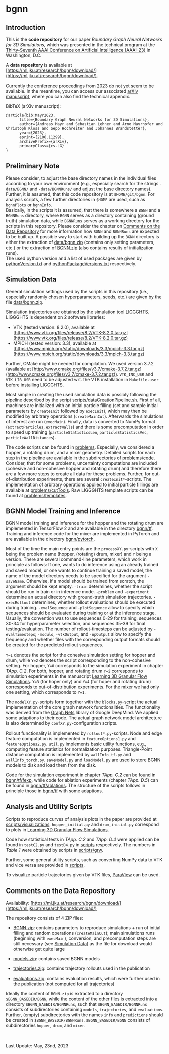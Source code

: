 # bgnn
## Introduction

This is the **code repository** for our paper *Boundary Graph Neural Networks for 3D Simulations*, which was presented in the technical program at the [Thirty-Seventh AAAI Conference on Artificial Intelligence (AAAI-23)](https://aaai-23.aaai.org/) in Washington, D.C.  

A **data repository** is available at [https://ml.jku.at/research/bgnn/download/](https://ml.jku.at/research/bgnn/download/).

Currently the conference proceedings from 2023 do not yet seem to be available. In the meantime, you can access our associated [arXiv manuscript](https://arxiv.org/abs/2106.11299), where you can also find the technical appendix.

BibTeX (arXiv manuscript):
````
@article{bib:Mayr2023,
      title={Boundary Graph Neural Networks for 3D Simulations}, 
      author={Andreas Mayr and Sebastian Lehner and Arno Mayrhofer and Christoph Kloss and Sepp Hochreiter and Johannes Brandstetter},
      year={2023},
      eprint={2106.11299},
      archivePrefix={arXiv},
      primaryClass={cs.LG}
}
```` 

## Preliminary Note

Please consider, to adjust the base directory names in the individual files according to your own environment (e.g., especially search for the strings `-data/BGNN/` and `-data/BGNNRuns/` and adjust the base directory names). Further, it is assumed, that this code repository is at `$HOME/git/bgnn`. For analysis scripts, a few further directories in `$HOME` are used, such as `bgnnPlots` or `bgnnInfo`. \
Basically, in the scripts it is assumed, that there is somewhere a `BGNN` and a `BGNNRuns` directory, where `BGNN` serves as a directory containing (ground truth) simulation data, while `BGNNRuns` serves as a working directory for the scripts in this repository. Please consider the chapter on [Comments on the Data Repository](#comments-on-the-data-repository) for more information how `BGNN` and `BGNNRuns` are expected to be built up. A possible way to start with building up the `BGNN` directory is either the extraction of [data/bgnn.zip](data/bgnn.zip) (contains only setting parameters, etc.) or the extraction of [BGNN.zip](https://ml.jku.at/research/bgnn/download/BGNN.zip) (also contains results of initialization runs). \
The used python version and a list of used packages are given by [pythonVersion.txt](pythonVersion.txt) and [pythonPackageVersions.txt](pythonPackageVersions.txt) respectively.

## Simulation Data

General simulation settings used by the scripts in this repository (i.e., especially randomly chosen hyperparameters, seeds, etc.) are given by the file [data/bgnn.zip](data/bgnn.zip).

Simulation trajectories are obtained by the simulation tool [LIGGGHTS](https://github.com/CFDEMproject/LIGGGHTS-PUBLIC/tree/9fb7f67592be9304afca9cb6840892b3b7d048d6).
LIGGGHTS is dependent on 2 software libraries:
- VTK (tested version: 8.2.0), available at [https://www.vtk.org/files/release/8.2/VTK-8.2.0.tar.gz](https://www.vtk.org/files/release/8.2/VTK-8.2.0.tar.gz)
- MPICH (tested version: 3.3), available at [https://www.mpich.org/static/downloads/3.3/mpich-3.3.tar.gz](https://www.mpich.org/static/downloads/3.3/mpich-3.3.tar.gz)

Further, CMake might be needed for compilation. We used version 3.7.2 (available at [http://www.cmake.org/files/v3.7/cmake-3.7.2.tar.gz](http://www.cmake.org/files/v3.7/cmake-3.7.2.tar.gz)).
`VTK_INC_USR` and `VTK_LIB_USR` need to be adjusted wrt. the VTK installation in `Makefile.user` before installing LIGGGHTS.

Most simple in creating the used simulation data is possibly following the pipeline described by the script [scripts/dataCreationPipeline.sh](scripts/dataCreationPipeline.sh). First of all, machines are initialized with an initial particle filling (set and sample initial parameters by `createInit` followed by `execInit`), which may then be modified by arbitrary operations (`createMainCut`). Afterwards the simulations of interest are run (`execMain`). Finally, data is converted to NumPy format (`extractParticles`, `extractWalls`) and there is some precomputation in order to speed up training (`particleStatisticsLen`, `particleStatisticsVec`, `particleWallDistances`).

The code scripts can be found in [problems](problems). Especially, we considered a hopper, a rotating drum, and a mixer geometry. Detailed scripts for each step in the pipeline are available in the subdirectories of [problems/code](problems/code). Consider, that for some problems, uncertainty computations are included (cohesive and non-cohesive hopper and rotating drum) and therefore there are a few more steps to create all data for these problems. Further, for out-of-distribution experiments, there are several `createInit*`-scripts. The implementation of arbitrary operations applied to initial particle fillings are available at [problems/cutTools](problems/cutTools). Raw LIGGGHTS template scripts can be found at [problems/templates](problems/templates).

## BGNN Model Training and Inference

BGNN model training and inference for the hopper and the rotating drum are implemented in TensorFlow 2 and are available in the directory [bgnn/tf](bgnn/tf).
Training and inference code for the mixer are implemented in PyTorch and are available in the directory [bgnn/pytorch](bgnn/pytorch).

Most of the time the main entry points are the `processXY.py`-scripts with `X` being the problem name (hopper, (rotating) drum, mixer) and `Y` being a version.
There are several command-line parameters, which work in principle as follows: If one, wants to do inference using an already trained and saved model, or one wants to continue training a saved model, the name of the model directory needs to be specified for the argument `-saveName`. Otherwise, if a model should be trained from scratch, the argument should be kept empty. `-train` determines, whether the script should be run in train or in inference mode. `-problem` and `-experiment` determine an actual directory with ground-truth simulation trajectories. `-execRollout` determines, whether rollout evaluations should be executed  during training. `-evalSequence` and `-plotSequence` allow to specify which sequences should be evaluated during training or at the inference stage. Usually, the convention was to use sequences 0-29 for training, sequences 30-34 for hyperparameter selection, and sequences 35-39 for final testing/evaluation. The number of rollout-timesteps can be adjusted by `-evalTimesteps`; `-modulo`, `-vtkOutput`, and `-npOutput` allow to specify the frequency and whether files with the corresponding output formats should be created for the predicted rollout sequences.

`Y=1` denotes the script for the cohesive simulation setting for hopper and drum, while `Y=2` denotes the script corresponding to the non-cohesive setting. For hopper, `Y=0` corresponds to the simulation experiment in chapter *TApp. C.2*. For both, hopper, and rotating drum `Y=i` corresponds to simulation experiments in the manuscript [Learning 3D Granular Flow Simulations](https://arxiv.org/abs/2105.01636). `Y=3` (for hoper only) and `Y=4` (for hoper and rotating drum) corresponds to out-of-distribution experiments. For the mixer we had only one setting, which corresponds to `Y=1`.

The `modelXY.py`-scripts form together with the `blocks.py`-script the actual implementation of the core graph network functionalities.
The functionality was derived from the [Graph Nets](https://www.deepmind.com/open-source/graph-nets) library of Google DeepMind.
We applied some adaptions to their code. The actual graph network model architecture is also determined by `confXY.py`-configuration scripts.

Rollout functionality is implemented by `rollout*.py`-scripts. Node and edge feature computation is implemented in `featureOptions1.py` and `featureOptions2.py`.
`util.py` implements basic utility functions, e.g., computing feature statistics for normalization purposes. Triangle-Point distance computation is implemented by `wallInfo_tf.py` and `wallInfo_torch.py`. `saveModel.py` and `loadModel.py` are used to store BGNN models to disk and load them from the disk.

Code for the simulation experiment in chapter *TApp. C.2* can be found in [bgnn/tf/fexp](bgnn/tf/fexp), while code for ablation experiments (chapter *TApp. D.5*) can be found in [bgnn/tf/ablations](bgnn/tf/ablations). The structure of the scripts follows in principle those in [bgnn/tf](bgnn/tf) with some adaptions.

## Analysis and Utility Scripts

Scripts to reproduce curves of analysis plots in the paper are provided at [scripts/visualizations](scripts/visualizations). `hopper_initial.py` and `drum_initial.py` correspond to plots in [Learning 3D Granular Flow Simulations](https://arxiv.org/abs/2105.01636).

Code how statistical tests in *TApp. C.2* and *TApp. D.4* were applied can be found in `testC2.py` and `testD4.py` in [scripts](scripts) respectively. The numbers in *Table 1* were obtained by scripts in [scripts/grw](scripts/grw).

Further, some general utility scripts, such as converting NumPy data to VTK and vice versa are provided in  [scripts](scripts).

To visualize particle trajectories given by VTK files, [ParaView](https://www.paraview.org/) can be used.

## Comments on the Data Repository

Availability:  [https://ml.jku.at/research/bgnn/download/](https://ml.jku.at/research/bgnn/download/)

The repository consists of 4 ZIP files:
- [BGNN.zip](https://ml.jku.at/research/bgnn/download/BGNN.zip): contains parameters to reproduce simulations + run of initial filling and random operations (`createMainCut`); main simulations runs (beginning with `execMain`), conversion, and precomputation steps are still necessary (see [Simulation Data](#simulation-data)) as the file for download would otherwise get quite large

- [models.zip](https://ml.jku.at/research/bgnn/download/models.zip): contains saved BGNN models
- [trajectories.zip](https://ml.jku.at/research/bgnn/download/trajectories.zip): contains trajectory rollouts used in the publication
- [evaluations.zip](https://ml.jku.at/research/bgnn/download/evaluations.zip): contains evaluation results, which were further used in the publication (not computed for all trajectories)

Ideally the content of `BGNN.zip` is extracted to a directory `$BGNN_BASEDIR/BGNN`, while the content of the other files is extracted into a directory `$BGNN_BASEDIR/BGNNRuns`, such that `$BGNN_BASEDIR/BGNNRuns` consists of subdirectories containing `models`, `trajectories`, and `evaluations`. Further,  (empty) subdirectories with the names `info` and `predictions` should be created in `$BGNN_BASEDIR/BGNNRuns`. `$BGNN_BASEDIR/BGNN` consists of subdirectories `hopper`, `drum`, and `mixer`.


\
\
Last Update: May, 23nd, 2023
